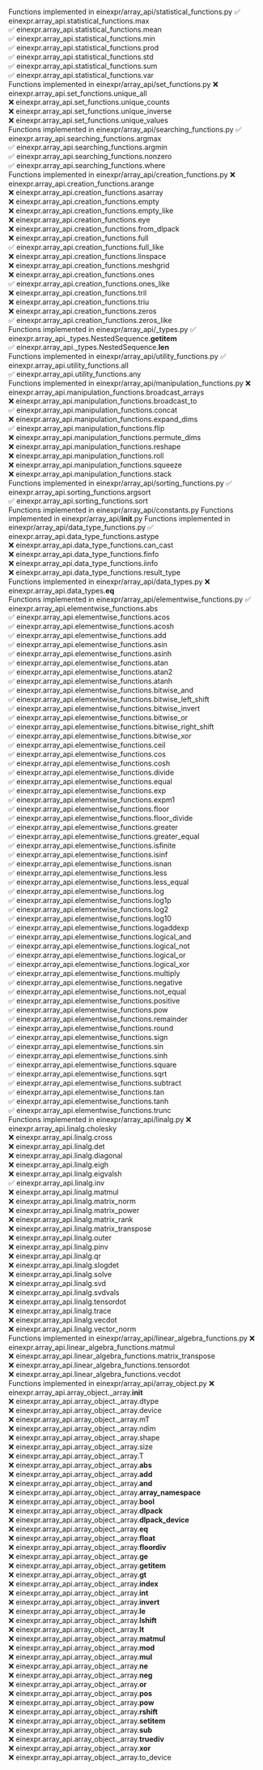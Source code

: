 Functions implemented in einexpr/array_api/statistical_functions.py
    ✅  einexpr.array_api.statistical_functions.max                             
    ✅  einexpr.array_api.statistical_functions.mean                            
    ✅  einexpr.array_api.statistical_functions.min                             
    ✅  einexpr.array_api.statistical_functions.prod                            
    ✅  einexpr.array_api.statistical_functions.std                             
    ✅  einexpr.array_api.statistical_functions.sum                             
    ✅  einexpr.array_api.statistical_functions.var                             
Functions implemented in einexpr/array_api/set_functions.py
    ❌  einexpr.array_api.set_functions.unique_all                      
    ❌  einexpr.array_api.set_functions.unique_counts                   
    ❌  einexpr.array_api.set_functions.unique_inverse                  
    ❌  einexpr.array_api.set_functions.unique_values                   
Functions implemented in einexpr/array_api/searching_functions.py
    ✅  einexpr.array_api.searching_functions.argmax                          
    ✅  einexpr.array_api.searching_functions.argmin                          
    ✅  einexpr.array_api.searching_functions.nonzero                         
    ✅  einexpr.array_api.searching_functions.where                           
Functions implemented in einexpr/array_api/creation_functions.py
    ❌  einexpr.array_api.creation_functions.arange                          
    ❌  einexpr.array_api.creation_functions.asarray                         
    ❌  einexpr.array_api.creation_functions.empty                           
    ❌  einexpr.array_api.creation_functions.empty_like                      
    ❌  einexpr.array_api.creation_functions.eye                             
    ❌  einexpr.array_api.creation_functions.from_dlpack                     
    ❌  einexpr.array_api.creation_functions.full                            
    ✅  einexpr.array_api.creation_functions.full_like                       
    ❌  einexpr.array_api.creation_functions.linspace                        
    ❌  einexpr.array_api.creation_functions.meshgrid                        
    ❌  einexpr.array_api.creation_functions.ones                            
    ✅  einexpr.array_api.creation_functions.ones_like                       
    ❌  einexpr.array_api.creation_functions.tril                            
    ❌  einexpr.array_api.creation_functions.triu                            
    ❌  einexpr.array_api.creation_functions.zeros                           
    ✅  einexpr.array_api.creation_functions.zeros_like                      
Functions implemented in einexpr/array_api/_types.py
    ✅  einexpr.array_api._types.NestedSequence.__getitem__                     
    ✅  einexpr.array_api._types.NestedSequence.__len__                         
Functions implemented in einexpr/array_api/utility_functions.py
    ✅  einexpr.array_api.utility_functions.all                             
    ✅  einexpr.array_api.utility_functions.any                             
Functions implemented in einexpr/array_api/manipulation_functions.py
    ❌  einexpr.array_api.manipulation_functions.broadcast_arrays                
    ❌  einexpr.array_api.manipulation_functions.broadcast_to                    
    ✅  einexpr.array_api.manipulation_functions.concat                          
    ❌  einexpr.array_api.manipulation_functions.expand_dims                     
    ✅  einexpr.array_api.manipulation_functions.flip                            
    ❌  einexpr.array_api.manipulation_functions.permute_dims                    
    ❌  einexpr.array_api.manipulation_functions.reshape                         
    ❌  einexpr.array_api.manipulation_functions.roll                            
    ❌  einexpr.array_api.manipulation_functions.squeeze                         
    ❌  einexpr.array_api.manipulation_functions.stack                           
Functions implemented in einexpr/array_api/sorting_functions.py
    ✅  einexpr.array_api.sorting_functions.argsort                         
    ✅  einexpr.array_api.sorting_functions.sort                            
Functions implemented in einexpr/array_api/constants.py
Functions implemented in einexpr/array_api/__init__.py
Functions implemented in einexpr/array_api/data_type_functions.py
    ✅  einexpr.array_api.data_type_functions.astype                          
    ❌  einexpr.array_api.data_type_functions.can_cast                        
    ❌  einexpr.array_api.data_type_functions.finfo                           
    ❌  einexpr.array_api.data_type_functions.iinfo                           
    ❌  einexpr.array_api.data_type_functions.result_type                     
Functions implemented in einexpr/array_api/data_types.py
    ❌  einexpr.array_api.data_types.__eq__                          
Functions implemented in einexpr/array_api/elementwise_functions.py
    ✅  einexpr.array_api.elementwise_functions.abs                             
    ✅  einexpr.array_api.elementwise_functions.acos                            
    ✅  einexpr.array_api.elementwise_functions.acosh                           
    ✅  einexpr.array_api.elementwise_functions.add                             
    ✅  einexpr.array_api.elementwise_functions.asin                            
    ✅  einexpr.array_api.elementwise_functions.asinh                           
    ✅  einexpr.array_api.elementwise_functions.atan                            
    ✅  einexpr.array_api.elementwise_functions.atan2                           
    ✅  einexpr.array_api.elementwise_functions.atanh                           
    ✅  einexpr.array_api.elementwise_functions.bitwise_and                     
    ✅  einexpr.array_api.elementwise_functions.bitwise_left_shift              
    ✅  einexpr.array_api.elementwise_functions.bitwise_invert                  
    ✅  einexpr.array_api.elementwise_functions.bitwise_or                      
    ✅  einexpr.array_api.elementwise_functions.bitwise_right_shift             
    ✅  einexpr.array_api.elementwise_functions.bitwise_xor                     
    ✅  einexpr.array_api.elementwise_functions.ceil                            
    ✅  einexpr.array_api.elementwise_functions.cos                             
    ✅  einexpr.array_api.elementwise_functions.cosh                            
    ✅  einexpr.array_api.elementwise_functions.divide                          
    ✅  einexpr.array_api.elementwise_functions.equal                           
    ✅  einexpr.array_api.elementwise_functions.exp                             
    ✅  einexpr.array_api.elementwise_functions.expm1                           
    ✅  einexpr.array_api.elementwise_functions.floor                           
    ✅  einexpr.array_api.elementwise_functions.floor_divide                    
    ✅  einexpr.array_api.elementwise_functions.greater                         
    ✅  einexpr.array_api.elementwise_functions.greater_equal                   
    ✅  einexpr.array_api.elementwise_functions.isfinite                        
    ✅  einexpr.array_api.elementwise_functions.isinf                           
    ✅  einexpr.array_api.elementwise_functions.isnan                           
    ✅  einexpr.array_api.elementwise_functions.less                            
    ✅  einexpr.array_api.elementwise_functions.less_equal                      
    ✅  einexpr.array_api.elementwise_functions.log                             
    ✅  einexpr.array_api.elementwise_functions.log1p                           
    ✅  einexpr.array_api.elementwise_functions.log2                            
    ✅  einexpr.array_api.elementwise_functions.log10                           
    ✅  einexpr.array_api.elementwise_functions.logaddexp                       
    ✅  einexpr.array_api.elementwise_functions.logical_and                     
    ✅  einexpr.array_api.elementwise_functions.logical_not                     
    ✅  einexpr.array_api.elementwise_functions.logical_or                      
    ✅  einexpr.array_api.elementwise_functions.logical_xor                     
    ✅  einexpr.array_api.elementwise_functions.multiply                        
    ✅  einexpr.array_api.elementwise_functions.negative                        
    ✅  einexpr.array_api.elementwise_functions.not_equal                       
    ✅  einexpr.array_api.elementwise_functions.positive                        
    ✅  einexpr.array_api.elementwise_functions.pow                             
    ✅  einexpr.array_api.elementwise_functions.remainder                       
    ✅  einexpr.array_api.elementwise_functions.round                           
    ✅  einexpr.array_api.elementwise_functions.sign                            
    ✅  einexpr.array_api.elementwise_functions.sin                             
    ✅  einexpr.array_api.elementwise_functions.sinh                            
    ✅  einexpr.array_api.elementwise_functions.square                          
    ✅  einexpr.array_api.elementwise_functions.sqrt                            
    ✅  einexpr.array_api.elementwise_functions.subtract                        
    ✅  einexpr.array_api.elementwise_functions.tan                             
    ✅  einexpr.array_api.elementwise_functions.tanh                            
    ✅  einexpr.array_api.elementwise_functions.trunc                           
Functions implemented in einexpr/array_api/linalg.py
    ❌  einexpr.array_api.linalg.cholesky                        
    ❌  einexpr.array_api.linalg.cross                           
    ❌  einexpr.array_api.linalg.det                             
    ❌  einexpr.array_api.linalg.diagonal                        
    ❌  einexpr.array_api.linalg.eigh                            
    ❌  einexpr.array_api.linalg.eigvalsh                        
    ✅  einexpr.array_api.linalg.inv                             
    ❌  einexpr.array_api.linalg.matmul                          
    ❌  einexpr.array_api.linalg.matrix_norm                     
    ❌  einexpr.array_api.linalg.matrix_power                    
    ❌  einexpr.array_api.linalg.matrix_rank                     
    ❌  einexpr.array_api.linalg.matrix_transpose                
    ❌  einexpr.array_api.linalg.outer                           
    ❌  einexpr.array_api.linalg.pinv                            
    ❌  einexpr.array_api.linalg.qr                              
    ❌  einexpr.array_api.linalg.slogdet                         
    ❌  einexpr.array_api.linalg.solve                           
    ❌  einexpr.array_api.linalg.svd                             
    ❌  einexpr.array_api.linalg.svdvals                         
    ❌  einexpr.array_api.linalg.tensordot                       
    ❌  einexpr.array_api.linalg.trace                           
    ❌  einexpr.array_api.linalg.vecdot                          
    ❌  einexpr.array_api.linalg.vector_norm                     
Functions implemented in einexpr/array_api/linear_algebra_functions.py
    ❌  einexpr.array_api.linear_algebra_functions.matmul                          
    ❌  einexpr.array_api.linear_algebra_functions.matrix_transpose                
    ❌  einexpr.array_api.linear_algebra_functions.tensordot                       
    ❌  einexpr.array_api.linear_algebra_functions.vecdot                          
Functions implemented in einexpr/array_api/array_object.py
    ❌  einexpr.array_api.array_object._array.__init__                        
    ❌  einexpr.array_api.array_object._array.dtype                           
    ❌  einexpr.array_api.array_object._array.device                          
    ❌  einexpr.array_api.array_object._array.mT                              
    ❌  einexpr.array_api.array_object._array.ndim                            
    ❌  einexpr.array_api.array_object._array.shape                           
    ❌  einexpr.array_api.array_object._array.size                            
    ❌  einexpr.array_api.array_object._array.T                               
    ❌  einexpr.array_api.array_object._array.__abs__                         
    ❌  einexpr.array_api.array_object._array.__add__                         
    ❌  einexpr.array_api.array_object._array.__and__                         
    ❌  einexpr.array_api.array_object._array.__array_namespace__             
    ❌  einexpr.array_api.array_object._array.__bool__                        
    ❌  einexpr.array_api.array_object._array.__dlpack__                      
    ❌  einexpr.array_api.array_object._array.__dlpack_device__               
    ❌  einexpr.array_api.array_object._array.__eq__                          
    ❌  einexpr.array_api.array_object._array.__float__                       
    ❌  einexpr.array_api.array_object._array.__floordiv__                    
    ❌  einexpr.array_api.array_object._array.__ge__                          
    ❌  einexpr.array_api.array_object._array.__getitem__                     
    ❌  einexpr.array_api.array_object._array.__gt__                          
    ❌  einexpr.array_api.array_object._array.__index__                       
    ❌  einexpr.array_api.array_object._array.__int__                         
    ❌  einexpr.array_api.array_object._array.__invert__                      
    ❌  einexpr.array_api.array_object._array.__le__                          
    ❌  einexpr.array_api.array_object._array.__lshift__                      
    ❌  einexpr.array_api.array_object._array.__lt__                          
    ❌  einexpr.array_api.array_object._array.__matmul__                      
    ❌  einexpr.array_api.array_object._array.__mod__                         
    ❌  einexpr.array_api.array_object._array.__mul__                         
    ❌  einexpr.array_api.array_object._array.__ne__                          
    ❌  einexpr.array_api.array_object._array.__neg__                         
    ❌  einexpr.array_api.array_object._array.__or__                          
    ❌  einexpr.array_api.array_object._array.__pos__                         
    ❌  einexpr.array_api.array_object._array.__pow__                         
    ❌  einexpr.array_api.array_object._array.__rshift__                      
    ❌  einexpr.array_api.array_object._array.__setitem__                     
    ❌  einexpr.array_api.array_object._array.__sub__                         
    ❌  einexpr.array_api.array_object._array.__truediv__                     
    ❌  einexpr.array_api.array_object._array.__xor__                         
    ❌  einexpr.array_api.array_object._array.to_device                       
